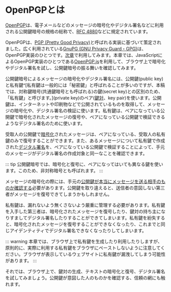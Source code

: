 # OpenPGPとは
[OpenPGP](https://www.openpgp.org/)は、電子メールなどのメッセージの暗号化やデジタル署名などに利用される公開鍵暗号の規格の総称で、[RFC 4880](https://www.rfc-editor.org/rfc/rfc4880)などに規定されています。

OpenPGPは、[PGP (Pretty Good Privacy)](https://en.wikipedia.org/wiki/Pretty_Good_Privacy)と呼ばれる実装に基づいて策定されました。広く利用されている[GnuPG (GNU Privacy Guard・GPG)](https://ja.wikipedia.org/wiki/GNU_Privacy_Guard)は、OpenPGP実装のひとつです。[次章](/email/keyManagement)で利用してみます。本章では、JavaScriptによるOpenPGP実装のひとつである[OpenPGP.js](https://openpgpjs.org/)を利用して、ブラウザ上で暗号化やデジタル署名を試し、公開鍵暗号の振る舞いを確認してみます。

公開鍵暗号によるメッセージの暗号化やデジタル署名には、公開鍵(public key)と私有鍵^[私有鍵は一般的には「秘密鍵」と呼ばれることが多いのですが、本稿では、対称鍵暗号(共通鍵暗号とも呼ばれる)の鍵(secret key)との区別のため、「私有鍵」と呼びます。](private key)のペア([鍵対](keyPair)、key pair)を使います。公開鍵は、インターネットや印刷物などで公開されているものを取得して、メッセージの暗号化や、デジタル署名の検証に使います。私有鍵は、ペアになっている公開鍵で暗号化されたメッセージの復号や、ペアになっている公開鍵で検証できるようなデジタル署名のために使います。

受取人の公開鍵で[暗号化](encryption)されたメッセージは、ペアになっている、受取人の私有鍵のみで復号することができます。また、あるメッセージについて私有鍵で作成された[デジタル署名](sign)を、ペアになっている公開鍵で検証することによって、手元のメッセージがデジタル署名の作成対象と同一なことを確認できます。

::: tip
公開鍵暗号では、暗号化と復号に、ペアになってはいても異なる鍵を使います。このため、非対称暗号とも呼ばれます。
:::

メッセージの暗号化の際には、手元の[公開鍵が本当にメッセージを送る相手のものか確認する](./wot)必要があります。公開鍵を取り違えると、送信者の意図しない第三者がメッセージを復号できてしまうかもしれません。

私有鍵は、漏れないよう無くさないよう厳重に管理する必要があります。私有鍵を入手した第三者は、暗号化されたメッセージを復号したり、鍵対の持ち主になりすましてデジタル署名したりすることができてしまいます。私有鍵を紛失すると、暗号化されたメッセージを復号することができなくなったり、これまでと同じアイデンティティでデジタル署名できなくなったりしてしまいます。

::: warning
本章では、ブラウザ上で私有鍵を生成したり利用したりしますが、原則的に、実際に利用する私有鍵をブラウザにペーストしないように注意してください。ブラウザが表示しているウェブサイトに私有鍵が漏洩してしまう可能性があります。
:::

それでは、ブラウザ上で、鍵対の生成、テキストの暗号化と復号、デジタル署名を試してみましょう。公開鍵が意図した人のものかを確認する、信頼の網にも触れます。
